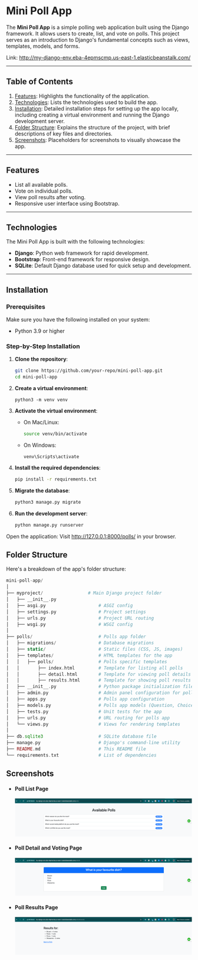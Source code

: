 # Mini Poll App
The **Mini Poll App** is a simple polling web application built using the Django framework. It allows users to create, list, and vote on polls. This project serves as an introduction to Django's fundamental concepts such as views, templates, models, and forms.

Link: http://my-django-env.eba-4epmscmp.us-east-1.elasticbeanstalk.com/

---

## Table of Contents
1. [Features](#features): Highlights the functionality of the application.
2. [Technologies](#technologies): Lists the technologies used to build the app.
3. [Installation](#installation): Detailed installation steps for setting up the app locally, including creating a virtual environment and running the Django development server.
4. [Folder Structure](#folder-structure): Explains the structure of the project, with brief descriptions of key files and directories.
5. [Screenshots](#screenshots): Placeholders for screenshots to visually showcase the app.

---

## Features
- List all available polls.
- Vote on individual polls.
- View poll results after voting.
- Responsive user interface using Bootstrap.

---

## Technologies
The Mini Poll App is built with the following technologies:
- **Django**: Python web framework for rapid development.
- **Bootstrap**: Front-end framework for responsive design.
- **SQLite**: Default Django database used for quick setup and development.
  
---

## Installation
### Prerequisites
Make sure you have the following installed on your system:
- Python 3.9 or higher

### Step-by-Step Installation
1. **Clone the repository**:
   ```bash
   git clone https://github.com/your-repo/mini-poll-app.git
   cd mini-poll-app
    ```
2. **Create a virtual environment**:
    ```
    python3 -m venv venv
    ```
3. **Activate the virtual environment**:

    - On Mac/Linux:
        ```bash
        source venv/bin/activate
        ```
    - On Windows:
        ```
        venv\Scripts\activate
        ```

4. **Install the required dependencies**:
    ```bash
    pip install -r requirements.txt
    ```

5. **Migrate the database**:
    ```bash
    python3 manage.py migrate
    ```

6. **Run the development server**:
    ```bash
    python manage.py runserver
    ```

Open the application: Visit http://127.0.0.1:8000/polls/ in your browser.

## Folder Structure
Here's a breakdown of the app's folder structure:
```php
mini-poll-app/
│
├── myproject/                 # Main Django project folder
│   ├── __init__.py
│   ├── asgi.py                    # ASGI config
│   ├── settings.py                # Project settings
│   ├── urls.py                    # Project URL routing
│   ├── wsgi.py                    # WSGI config
│
├── polls/                         # Polls app folder
│   ├── migrations/                # Database migrations
│   ├── static/                    # Static files (CSS, JS, images)
│   ├── templates/                 # HTML templates for the app
│   │   ├── polls/                 # Polls specific templates
│   │       ├── index.html         # Template for listing all polls
│   │       ├── detail.html        # Template for viewing poll details and voting
│   │       ├── results.html       # Template for showing poll results
│   ├── __init__.py                # Python package initialization file
│   ├── admin.py                   # Admin panel configuration for polls
│   ├── apps.py                    # Polls app configuration
│   ├── models.py                  # Polls app models (Question, Choice)
│   ├── tests.py                   # Unit tests for the app
│   ├── urls.py                    # URL routing for polls app
│   └── views.py                   # Views for rendering templates
│
├── db.sqlite3                     # SQLite database file
├── manage.py                      # Django's command-line utility
├── README.md                      # This README file
└── requirements.txt               # List of dependencies
```

## Screenshots
- #### Poll List Page
    ![alt text](static/admin/img/image.png)

- #### Poll Detail and Voting Page
    ![alt text](static/admin/img/image-1.png)

- #### Poll Results Page
    ![alt text](static/admin/img/image-2.png)